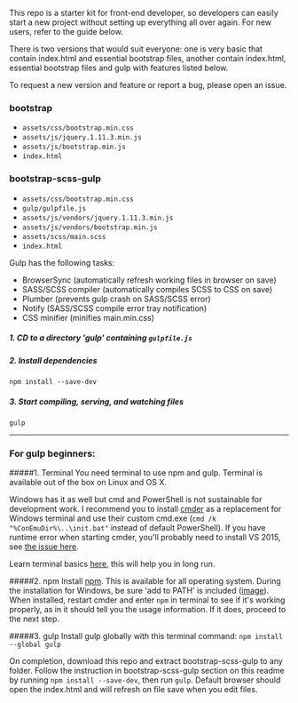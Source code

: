 This repo is a starter kit for front-end developer, so developers can easily start a new project without setting up everything all over again. For new users, refer to the guide below.

There is two versions that would suit everyone: one is very basic that contain index.html and essential bootstrap files, another contain index.html, essential bootstrap files and gulp with features listed below.

To request a new version and feature or report a bug, please open an issue.

### bootstrap
* `assets/css/bootstrap.min.css`
* `assets/js/jquery.1.11.3.min.js`
* `assets/js/bootstrap.min.js`
* `index.html`

### bootstrap-scss-gulp
* `assets/css/bootstrap.min.css`
* `gulp/gulpfile.js`
* `assets/js/vendors/jquery.1.11.3.min.js`
* `assets/js/vendors/bootstrap.min.js`
* `assets/scss/main.scss`
* `index.html`

Gulp has the following tasks:
* BrowserSync (automatically refresh working files in browser on save)
* SASS/SCSS compiler (automatically compiles SCSS to CSS on save)
* Plumber (prevents gulp crash on SASS/SCSS error)
* Notify (SASS/SCSS compile error tray notification)
* CSS minifier (minifies main.min.css)

##### 1. CD to a directory 'gulp' containing `gulpfile.js`
##### 2. Install dependencies
```
npm install --save-dev
```

##### 3. Start compiling, serving, and watching files
```
gulp
```

---

### For gulp beginners:

#####1. Terminal
You need terminal to use npm and gulp. Terminal is available out of the box on Linux and OS X. 

Windows has it as well but cmd and PowerShell is not sustainable for development work. I recommend you to install [cmder](http://cmder.net/) as a replacement for Windows terminal and use their custom cmd.exe (`cmd /k "%ConEmuDir%\..\init.bat"` instead of default PowerShell). If you have runtime error when starting cmder, you'll probably need to install VS 2015, see [the issue here](https://github.com/cmderdev/cmder/issues/501). 

Learn terminal basics [here](http://cli.learncodethehardway.org/book/), this will help you in long run.

#####2. npm
Install [npm](https://nodejs.org/en/download/). This is available for all operating system. During the installation for Windows, be sure 'add to PATH' is included ([image](http://i.imgur.com/lHiNR7p.png)). When installed, restart cmder and enter `npm` in terminal to see if it's working properly, as in it should tell you the usage information. If it does, proceed to the next step.

#####3. gulp
Install gulp globally with this terminal command: `npm install --global gulp`

On completion, download this repo and extract bootstrap-scss-gulp to any folder. Follow the instruction in bootstrap-scss-gulp section on this readme by running `npm install --save-dev`, then run `gulp`. Default browser should open the index.html and will refresh on file save when you edit files.
